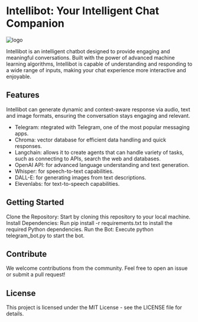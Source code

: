 # Intellibot: Your Intelligent Chat Companion

![logo](https://github.com/davletovb/intellibot/assets/43503037/7f5a1d6d-a002-4f70-8b55-24ad11854014)

Intellibot is an intelligent chatbot designed to provide engaging and meaningful conversations. Built with the power of advanced machine learning algorithms, Intellibot is capable of understanding and responding to a wide range of inputs, making your chat experience more interactive and enjoyable.

## Features

Intellibot can generate dynamic and context-aware response via audio, text and image formats, ensuring the conversation stays engaging and relevant.

* Telegram: ntegrated with Telegram, one of the most popular messaging apps.
* Chroma: vector database for efficient data handling and quick responses.
* Langchain: allows it to create agents that can handle variety of tasks, such as connecting to APIs, search the web and databases.
* OpenAI API: for advanced language understanding and text generation.
* Whisper: for speech-to-text capabilities.
* DALL-E: for generating images from text descriptions.
* Elevenlabs: for text-to-speech capabilities.

## Getting Started

Clone the Repository: Start by cloning this repository to your local machine.
Install Dependencies: Run pip install -r requirements.txt to install the required Python dependencies.
Run the Bot: Execute python telegram_bot.py to start the bot.

## Contribute

We welcome contributions from the community. Feel free to open an issue or submit a pull request!

## License

This project is licensed under the MIT License - see the LICENSE file for details.
